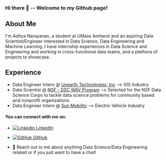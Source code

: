 ### Hi there 👋 -- Welcome to my Github page! 

## About Me

I'm Aditya Narayanan, a student at UMass Amherst and an aspiring Data Scientist/Engineer interested in Data Science, Data Engineering and Machine Learning. 
I have internship experiences in Data Science and Engineering and working in cross-functional data teams, and a plethora of projects to showcase.

## Experience

- Data Engineer Intern @ [Unearth Technologies, Inc](https://www.unearthlabs.com) --> GIS Industry
&nbsp;
- Data Scientist @ [NSF - DSC WAV Program](https://dsc-wav.github.io/www/projects.html) --> Selected for the NSF Data Science Corps to tackle data science problems for community based and nonprofit organizations.
&nbsp;
- Data Engineer Intern @ [Sun Mobility](www.sunmobility.co.in) --> Electric Vehicle Industry

#### You can connect with me on:

- [![Linkedin](https://i.stack.imgur.com/gVE0j.png) LinkedIn](https://www.linkedin.com/aditya-nar/)
&nbsp;
- [![GitHub](https://i.stack.imgur.com/tskMh.png) GitHub](https://github.com/AdiNar1106)


- 💬 Reach out to me about anything Data Science/Data Engineering related or if you just want to have a chat!

<!--
**AdiNar1106/AdiNar1106** is a ✨ _special_ ✨ repository because its `README.md` (this file) appears on your GitHub profile.

Here are some ideas to get you started:

- 🔭 I’m currently working on ...
- 🌱 I’m currently learning ...
- 👯 I’m looking to collaborate on ...
- 🤔 I’m looking for help with ...
- 💬 Ask me about ...
- 📫 How to reach me: ...
- 😄 Pronouns: ...
- ⚡ Fun fact: ...
-->
